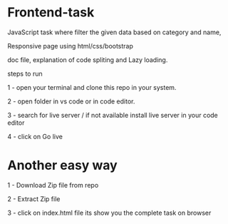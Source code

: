 # Frontend-task
 JavaScript task where filter the given data based on category and name,
 
 Responsive page using html/css/bootstrap
 
 doc file, explanation of code spliting and Lazy loading.
 
 steps to run
 
1 - open your terminal and clone this repo in your system.

2 - open folder in vs code or in code editor.

3 - search for live server / if not available install live server in your code editor

4 - click on Go live

# Another easy way

1 - Download Zip file from repo

2 - Extract Zip file

3 - click on index.html file its show you the complete task on browser

